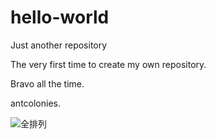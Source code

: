 # hello-world
Just another repository

The very first time to create my own repository.

Bravo all the time.

antcolonies.

![全排列](https://user-images.githubusercontent.com/25823263/115391260-dcf32c80-a211-11eb-92a9-4657f9185541.jpg)

